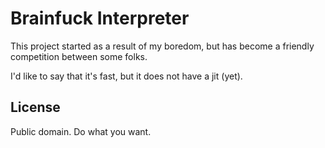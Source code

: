 # Brainfuck Interpreter
This project started as a result of my boredom, but has become a friendly competition between some folks.

I'd like to say that it's fast, but it does not have a jit (yet).

## License
Public domain. Do what you want.
